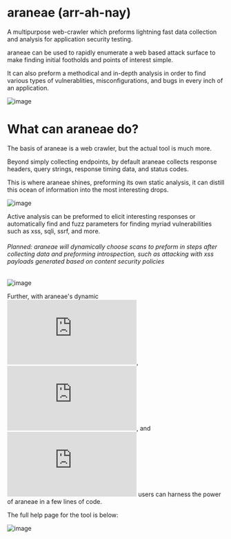 # araneae (arr-ah-nay)

A multipurpose web-crawler which preforms lightning fast data collection and analysis for application security testing.

araneae can be used to rapidly enumerate a web based attack surface to make finding initial footholds and points of interest simple.

It can also preform a methodical and in-depth analysis in order to find various types of vulnerablities, misconfigurations, and bugs in every inch of an application.

![image](https://github.com/user-attachments/assets/ee840505-9aed-471d-ba7e-bf4f85a458ed)


# What can araneae do?

The basis of araneae is a web crawler, but the actual tool is much more.

Beyond simply collecting endpoints, by default araneae collects response headers, query strings, response timing data, and status codes.

This is where araneae shines, preforming its own static analysis, it can distill this ocean of information into the most interesting drops.

![image](https://github.com/user-attachments/assets/85a87051-c585-4e38-911a-edfb869682dd)

Active analysis can be preformed to elicit interesting responses or automatically find and fuzz parameters for finding myriad vulnerabilities such as xss, sqli, ssrf, and more.
###### *Planned: araneae will dynamically choose scans to preform in steps after collecting data and preforming introspection, such as attacking with xss payloads generated based on content security policies*

![image](https://github.com/user-attachments/assets/2170e838-a620-476b-b68e-60472368a97c)


Further, with araneae's dynamic ![scanner scripts](https://github.com/malectricasoftware/araneae/blob/main/scripts/README.md), ![flagger rules](https://github.com/malectricasoftware/araneae/blob/main/rules/README.md), and ![analysis modules](https://github.com/malectricasoftware/araneae/blob/main/analysis/README.md) users can harness the power of araneae in a few lines of code.

The full help page for the tool is below:

![image](https://github.com/user-attachments/assets/86ff01b8-845f-4daf-a200-a25d1cd446a5)

